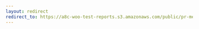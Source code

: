 ```yaml
---
layout: redirect
redirect_to: https://a8c-woo-test-reports.s3.amazonaws.com/public/pr-merge/41345/api/index.html
---
```

